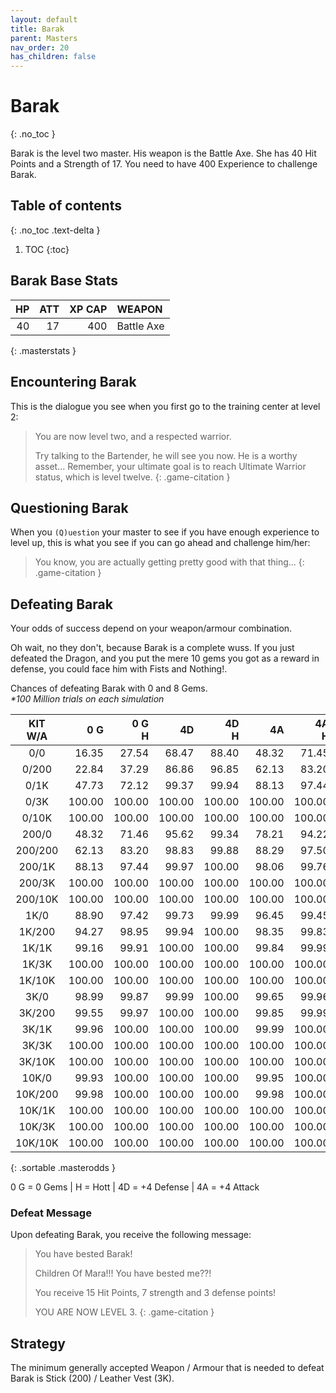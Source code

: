 ```yaml
---
layout: default
title: Barak
parent: Masters
nav_order: 20
has_children: false
---
```

# Barak
{: .no_toc }

Barak is the level two master. His weapon is the Battle Axe. She has 40 Hit Points and a Strength of 17. You need to have 400 Experience to challenge Barak.

## Table of contents
{: .no_toc .text-delta }

1. TOC
{:toc}

## Barak Base Stats

| HP | ATT | XP CAP | WEAPON     | 
|---:|----:|-------:|:-----------|
| 40 |  17 |    400 | Battle Axe | 
{: .masterstats }
  
## Encountering Barak

This is the dialogue you see when you first go to the training center at level 2:

> You are now level two, and a respected warrior.
> 
> Try talking to the Bartender, he will see you now. He is a worthy asset... Remember, your ultimate goal is to reach Ultimate Warrior status, which is level twelve.
{: .game-citation }

## Questioning Barak

When you `(Q)uestion` your master to see if you have enough experience to level up, this is what you see if you can go ahead and challenge him/her:

> You know, you are actually getting pretty good with that thing...
{: .game-citation }

## Defeating Barak

Your odds of success depend on your weapon/armour combination.

Oh wait, no they don't, because Barak is a complete wuss. If you just defeated the Dragon, and you put the mere 10 gems you got as a reward in defense, you could face him with Fists and Nothing!.

Chances of defeating Barak with 0 and 8 Gems.<br><span class="oddsinfo">*\*100 Million trials on each simulation*</span>

| KIT<br>W/A | 0 G<br> | 0 G<br>H | 4D<br> | 4D<br>H | 4A<br> | 4A<br>H |
|:----------:|--------:|---------:|-------:|--------:|-------:|--------:|
| 0/0        |   16.35 |    27.54 |  68.47 |   88.40 |  48.32 |   71.45 |
| 0/200      |   22.84 |    37.29 |  86.86 |   96.85 |  62.13 |   83.20 |
| 0/1K       |   47.73 |    72.12 |  99.37 |   99.94 |  88.13 |   97.44 |
| 0/3K       |  100.00 |   100.00 | 100.00 |  100.00 | 100.00 |  100.00 |
| 0/10K      |  100.00 |   100.00 | 100.00 |  100.00 | 100.00 |  100.00 |
| 200/0      |   48.32 |    71.46 |  95.62 |   99.34 |  78.21 |   94.22 |
| 200/200    |   62.13 |    83.20 |  98.83 |   99.88 |  88.29 |   97.50 |
| 200/1K     |   88.13 |    97.44 |  99.97 |  100.00 |  98.06 |   99.76 |
| 200/3K     |  100.00 |   100.00 | 100.00 |  100.00 | 100.00 |  100.00 |
| 200/10K    |  100.00 |   100.00 | 100.00 |  100.00 | 100.00 |  100.00 |
| 1K/0       |   88.90 |    97.42 |  99.73 |   99.99 |  96.45 |   99.45 |
| 1K/200     |   94.27 |    98.95 |  99.94 |  100.00 |  98.35 |   99.83 |
| 1K/1K      |   99.16 |    99.91 | 100.00 |  100.00 |  99.84 |   99.99 |
| 1K/3K      |  100.00 |   100.00 | 100.00 |  100.00 | 100.00 |  100.00 |
| 1K/10K     |  100.00 |   100.00 | 100.00 |  100.00 | 100.00 |  100.00 |
| 3K/0       |   98.99 |    99.87 |  99.99 |  100.00 |  99.65 |   99.96 |
| 3K/200     |   99.55 |    99.97 | 100.00 |  100.00 |  99.85 |   99.99 |
| 3K/1K      |   99.96 |   100.00 | 100.00 |  100.00 |  99.99 |  100.00 |
| 3K/3K      |  100.00 |   100.00 | 100.00 |  100.00 | 100.00 |  100.00 |
| 3K/10K     |  100.00 |   100.00 | 100.00 |  100.00 | 100.00 |  100.00 |
| 10K/0      |   99.93 |   100.00 | 100.00 |  100.00 |  99.95 |  100.00 |
| 10K/200    |   99.98 |   100.00 | 100.00 |  100.00 |  99.98 |  100.00 |
| 10K/1K     |  100.00 |   100.00 | 100.00 |  100.00 | 100.00 |  100.00 |
| 10K/3K     |  100.00 |   100.00 | 100.00 |  100.00 | 100.00 |  100.00 |
| 10K/10K    |  100.00 |   100.00 | 100.00 |  100.00 | 100.00 |  100.00 |
{: .sortable .masterodds }
  
<span class="masteroddsfooter">0 G = 0 Gems | H = Hott | 4D = +4 Defense | 4A = +4 Attack</span>

### Defeat Message

Upon defeating Barak, you receive the following message:

> You have bested Barak!
> 
> Children Of Mara!!! You have bested me??!
> 
> You receive 15 Hit Points, 7 strength and 3 defense points!
> 
> YOU ARE NOW LEVEL 3.
{: .game-citation }

## Strategy

The minimum generally accepted Weapon / Armour that is needed to defeat Barak is Stick (200) / Leather Vest (3K).
